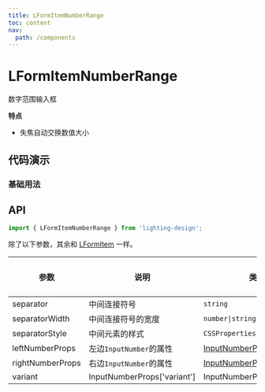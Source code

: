 ```yaml
---
title: LFormItemNumberRange
toc: content
nav:
  path: /components
---
```


# LFormItemNumberRange

数字范围输入框

**特点**

- 失焦自动交换数值大小

## 代码演示

### 基础用法

<code src='./demos/demo.tsx'></code>

## API

```ts
import { LFormItemNumberRange } from 'lighting-design';
```

除了以下参数，其余和 [LFormItem](/components/form-item#api) 一样。

| 参数             | 说明                        | 类型                                                                   | 默认值 |
| ---------------- | --------------------------- | ---------------------------------------------------------------------- | ------ |
| separator        | 中间连接符号                | `string`                                                               | `'~'`  |
| separatorWidth   | 中间连接符号的宽度          | `number\|string`                                                       | `30`   |
| separatorStyle   | 中间元素的样式              | `CSSProperties`                                                        | `-`    |
| leftNumberProps  | 左边`InputNumber`的属性     | [InputNumberProps](https://ant.design/components/input-number-cn/#api) | `-`    |
| rightNumberProps | 右边`InputNumber`的属性     | [InputNumberProps](https://ant.design/components/input-number-cn/#api) | `-`    |
| variant          | InputNumberProps['variant'] | InputNumberProps['variant']                                            | `-`    |
